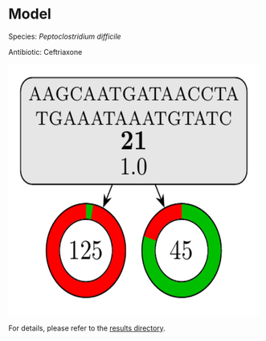 
# Model

Species: *Peptoclostridium difficile*

Antibiotic: Ceftriaxone

<img src="./model.png" width=500 height=500 />

For details, please refer to the [results directory](../../../../../results/cart_b/peptoclostridium%20difficile/ceftriaxone/repeat_2/).

